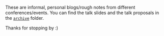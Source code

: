 These are informal, personal blogs/rough notes from different conferences/events. You can find the talk slides and the talk proposals in the [`archive`](../archive) folder.

Thanks for stopping by :)
